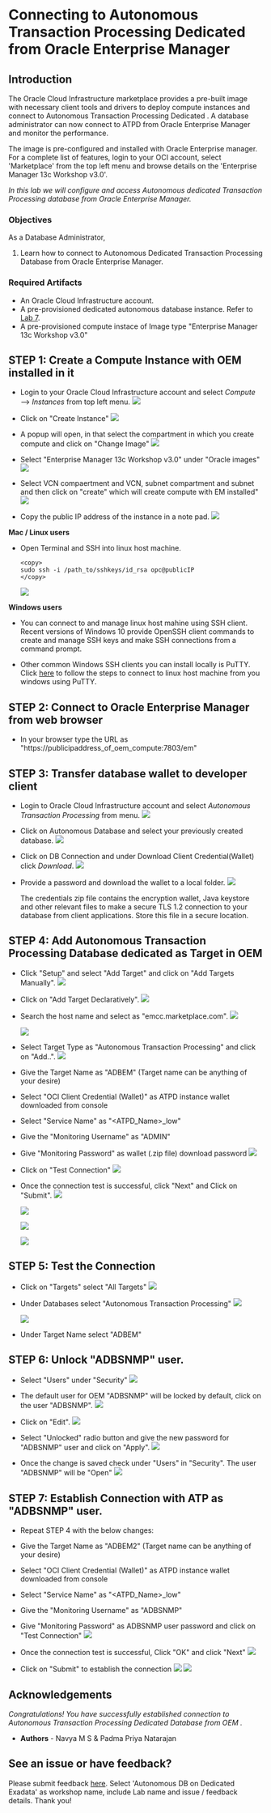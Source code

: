 # Connecting to Autonomous Transaction Processing Dedicated from Oracle Enterprise Manager

## Introduction
The Oracle Cloud Infrastructure marketplace provides a pre-built image with necessary client tools and drivers to deploy compute instances and connect to Autonomous Transaction Processing Dedicated . A database administrator can now connect to ATPD from Oracle Enterprise Manager and monitor the performance. 

The image is pre-configured and installed with Oracle Enterprise manager.
For a complete list of features, login to your OCI account, select 'Marketplace' from the top left menu and browse details on the 'Enterprise Manager 13c Workshop v3.0'.

*In this lab we will configure and access Autonomous dedicated Transaction Processing database from Oracle Enterprise Manager.*

### Objectives

As a Database Administrator,

1. Learn how to connect to Autonomous Dedicated Transaction Processing Database from Oracle Enterprise Manager.
   

### Required Artifacts

   - An Oracle Cloud Infrastructure account.
   - A pre-provisioned dedicated autonomous database instance. Refer to [Lab 7](?lab=lab-7-provisioning-databases).
   - A pre-provisioned compute instace of Image type "Enterprise Manager 13c Workshop v3.0"


## STEP 1: Create a Compute Instance with OEM installed in it

- Login to your Oracle Cloud Infrastructure account and select *Compute* —> *Instances* from top left menu.
    ![](./images/Compute1.png " ")

- Click on "Create Instance"
    ![](./images/Compute3.png " ")

- A popup will open, in that select the compartment in which you create compute and click on "Change Image"
    ![](./images/Compute4.png " ")
	
- Select "Enterprise Manager 13c Workshop v3.0" under "Oracle images"
	![](./images/Compute5.png " ")
	
- Select VCN compaertment and VCN, subnet compartment and subnet and then click on "create" which will create compute with EM installed"
	![](./images/Compute6.png " ")
	
- Copy the public IP address of the instance in a note pad. 
    ![](./images/Compute2.png " ")

**Mac / Linux users**

- Open Terminal and SSH into linux host machine.

    ```
    <copy>
    sudo ssh -i /path_to/sshkeys/id_rsa opc@publicIP
    </copy>
    ```

    ![](./images/SSH1.png " ")

**Windows users**

- You can connect to and manage linux host mahine using SSH client. Recent versions of Windows 10 provide OpenSSH client commands to create and manage SSH keys and make SSH connections from a command prompt.

- Other common Windows SSH clients you can install locally is PuTTY. Click [here](https://docs.microsoft.com/en-us/azure/virtual-machines/linux/ssh-from-windows) to follow the steps to connect to linux host machine from you windows using PuTTY.

## STEP 2: Connect to Oracle Enterprise Manager from web browser

- In your browser type the URL as "https://publicipaddress_of_oem_compute:7803/em"

## STEP 3: Transfer database wallet to developer client

- Login to Oracle Cloud Infrastructure account and select *Autonomous Transaction Processing* from menu.
    ![](./images/atpd1.png " ")

- Click on Autonomous Database and select your previously created database.
    ![](./images/atpd2.png " ")

- Click on DB Connection and under Download Client Credential(Wallet) click *Download*.
    ![](./images/atpd3.png " ")

- Provide a password and download the wallet to a local folder. 
    ![](./images/atpd4.png " ")

    The credentials zip file contains the encryption wallet, Java keystore and other relevant files to make a secure TLS 1.2 connection to your database from client applications. Store this file in a secure location.
	
## STEP 4: Add Autonomous Transaction Processing Database dedicated as Target in OEM

- Click "Setup" and select "Add Target" and click on "Add Targets Manually".
    ![](./images/atpd5.png " ")

- Click on "Add Target Declaratively".
    ![](./images/atpd6.png " ")

- Search the host name and select as "emcc.marketplace.com".
    ![](./images/atpd7.png " ")
    
    ![](./images/atpd8.png " ")

- Select Target Type as "Autonomous Transaction Processing" and click on "Add..". 
    ![](./images/atpd9.png " ")

- Give the Target Name as "ADBEM" (Target name can be anything of your desire)

- Select "OCI Client Credential (Wallet)" as ATPD instance wallet downloaded from console   

- Select "Service Name" as "<ATPD_Name>_low"

- Give the "Monitoring Username" as "ADMIN"

- Give "Monitoring Password" as wallet (.zip file) download password
	![](./images/atpd10.png " ")

- Click on "Test Connection" 
	![](./images/atpd11.png " ")

- Once the connection test is successful, click "Next" and Click on "Submit". 
	![](./images/atpd12.png " ")
	
	![](./images/atpd13.png " ")
	
	![](./images/atpd14.png " ")
	
	![](./images/atpd15.png " ")
	
## STEP 5: Test the Connection

- Click on "Targets" select "All Targets"
	![](./images/atpd16.png " ")
	
- Under Databases select "Autonomous Transaction Processing" 
	![](./images/atpd17.png " ")
	
	![](./images/atpd18.png " ")
	
- Under Target Name select "ADBEM" 

## STEP 6: Unlock "ADBSNMP" user.

- Select "Users" under "Security"
	![](./images/upd_01.png " ")

- The default user for OEM "ADBSNMP" will be locked by default, click on the user "ADBSNMP".
	![](./images/upd_02.png " ")

- Click on "Edit".
	![](./images/upd_03.png " ")

- Select "Unlocked" radio button and give the new password for "ADBSNMP" user and click on "Apply".
	![](./images/upd_04.png " ")

- Once the change is saved check under "Users" in "Security". The user "ADBSNMP" will be "Open"
	![](./images/upd_05.png " ")

## STEP 7: Establish Connection with ATP as "ADBSNMP" user.

- Repeat STEP 4 with the below changes:

- Give the Target Name as "ADBEM2" (Target name can be anything of your desire)

- Select "OCI Client Credential (Wallet)" as ATPD instance wallet downloaded from console   

- Select "Service Name" as "<ATPD_Name>_low"

- Give the "Monitoring Username" as "ADBSNMP"

- Give "Monitoring Password" as ADBSNMP user password and click on "Test Connection"
	![](./images/upd_07.png " ")

- Once the connection test is successful, Click "OK" and click "Next" 
	![](./images/upd_08.png " ")

- Click on "Submit" to establish the connection	
	![](./images/upd_09.png " ")
	![](./images/upd_10.png " ")

## Acknowledgements

*Congratulations! You have successfully established connection to Autonomous Transaction Processing Dedicated Database from OEM .*

- **Authors** - Navya M S & Padma Priya Natarajan


## See an issue or have feedback?  
Please submit feedback [here](https://apexapps.oracle.com/pls/apex/f?p=133:1:::::P1_FEEDBACK:1).   Select 'Autonomous DB on Dedicated Exadata' as workshop name, include Lab name and issue / feedback details. Thank you!
